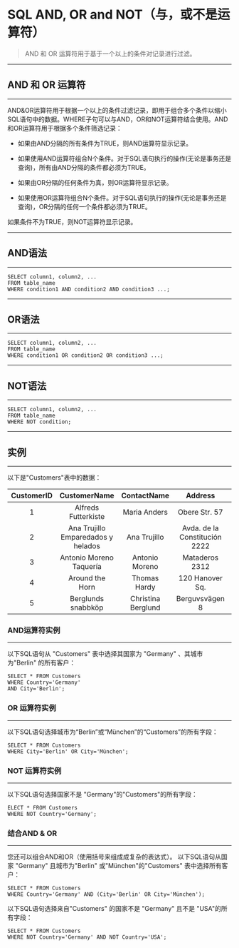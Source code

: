 # SQL AND, OR and NOT（与，或不是运算符）
> AND 和 OR 运算符用于基于一个以上的条件对记录进行过滤。
---
## AND 和 OR 运算符

---
AND&OR运算符用于根据一个以上的条件过滤记录，即用于组合多个条件以缩小SQL语句中的数据。WHERE子句可以与AND，OR和NOT运算符结合使用。AND和OR运算符用于根据多个条件筛选记录：

* 如果由AND分隔的所有条件为TRUE，则AND运算符显示记录。

* 如果使用AND运算符组合N个条件。对于SQL语句执行的操作(无论是事务还是查询)，所有由AND分隔的条件都必须为TRUE。

* 如果由OR分隔的任何条件为真，则OR运算符显示记录。

* 如果使用OR运算符组合N个条件。对于SQL语句执行的操作(无论是事务还是查询)，OR分隔的任何一个条件都必须为TRUE。

如果条件不为TRUE，则NOT运算符显示记录。

---
## AND语法
---
```
SELECT column1, column2, ...
FROM table_name
WHERE condition1 AND condition2 AND condition3 ...;
```
---
## OR语法
---
```
SELECT column1, column2, ...
FROM table_name
WHERE condition1 OR condition2 OR condition3 ...;
```
---
## NOT语法
---
```
SELECT column1, column2, ...
FROM table_name
WHERE NOT condition;
```
---
## 实例
---
以下是"Customers"表中的数据：

CustomerID|CustomerName|ContactName|Address|City|PostalCode|Country
:--:|:--:|:--:|:--:|:--:|:--:|:--:
1|Alfreds Futterkiste|Maria Anders|Obere Str. 57|Berlin|12209|Germany
2|Ana Trujillo Emparedados y helados|Ana Trujillo|Avda. de la Constitución 2222|México D.F.|05021|Mexico
3|Antonio Moreno Taquería|Antonio Moreno|Mataderos 2312|México D.F.|05023|Mexico
4|Around the Horn|Thomas Hardy|120 Hanover Sq.|London|WA1 1DP|UK
5|Berglunds snabbköp|Christina Berglund|Berguvsvägen 8|Luleå|S-958 22|Sweden

### AND运算符实例
---
以下SQL语句从 "Customers" 表中选择其国家为 "Germany" 、其城市为"Berlin" 的所有客户：
```
SELECT * FROM Customers
WHERE Country='Germany'
AND City='Berlin';
```

### OR 运算符实例
---
以下SQL语句选择城市为“Berlin”或“München”的“Customers”的所有字段：
```
SELECT * FROM Customers
WHERE City='Berlin' OR City='München';
```

### NOT 运算符实例
---
以下SQL语句选择国家不是 "Germany"的"Customers"的所有字段：
```
ELECT * FROM Customers
WHERE NOT Country='Germany';
```

### 结合AND & OR
---
您还可以组合AND和OR（使用括号来组成成复杂的表达式）。
以下SQL语句从国家 "Germany" 且城市为"Berlin" 或"München"的"Customers" 表中选择所有客户：
```
SELECT * FROM Customers
WHERE Country='Germany' AND (City='Berlin' OR City='München');
```
以下SQL语句选择来自"Customers" 的国家不是 "Germany" 且不是 "USA"的所有字段：
```
SELECT * FROM Customers
WHERE NOT Country='Germany' AND NOT Country='USA';
```
